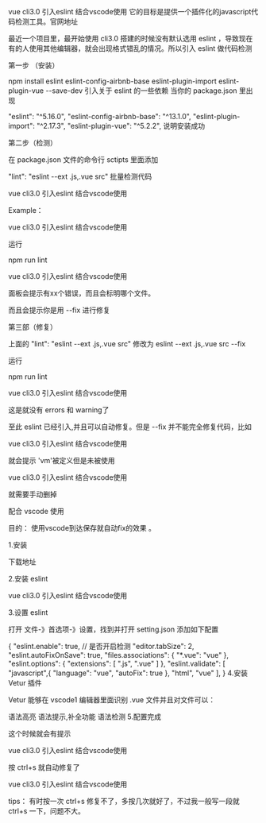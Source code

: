 vue cli3.0 引入eslint 结合vscode使用
它的目标是提供一个插件化的javascript代码检测工具。官网地址

最近一个项目里，最开始使用 cli3.0 搭建的时候没有默认选用 eslint ，导致现在有的人使用其他编辑器，就会出现格式错乱的情况。所以引入 eslint 做代码检测

第一步 （安装）

npm install eslint eslint-config-airbnb-base eslint-plugin-import eslint-plugin-vue --save-dev 引入关于 eslint 的一些依赖 当你的 package.json 里出现

"eslint": "^5.16.0",
"eslint-config-airbnb-base": "^13.1.0",
"eslint-plugin-import": "^2.17.3",
"eslint-plugin-vue": "^5.2.2",
说明安装成功

第二步（检测）

在 package.json 文件的命令行 sctipts 里面添加

"lint": "eslint --ext .js,.vue src" 批量检测代码

vue cli3.0 引入eslint 结合vscode使用

Example：

vue cli3.0 引入eslint 结合vscode使用

运行

npm run lint

vue cli3.0 引入eslint 结合vscode使用

面板会提示有xx个错误，而且会标明哪个文件。

而且会提示你是用 --fix 进行修复

第三部（修复）

上面的 "lint": "eslint --ext .js,.vue src" 修改为 eslint --ext .js,.vue src --fix

运行

npm run lint

vue cli3.0 引入eslint 结合vscode使用

这是就没有 errors 和 warning了

至此 eslint 已经引入,并且可以自动修复。但是 --fix 并不能完全修复代码，比如

vue cli3.0 引入eslint 结合vscode使用

就会提示 'vm'被定义但是未被使用

vue cli3.0 引入eslint 结合vscode使用

就需要手动删掉

配合 vscode 使用

目的： 使用vscode到达保存就自动fix的效果 。

1.安装

下载地址

2.安装 eslint

vue cli3.0 引入eslint 结合vscode使用

3.设置 eslint

打开 文件-》首选项-》设置，找到并打开 setting.json 添加如下配置

{
 "eslint.enable": true, // 是否开启检测
 "editor.tabSize": 2,
 "eslint.autoFixOnSave": true,
 "files.associations": {
 "*.vue": "vue"
 },
 "eslint.options": {
 "extensions": [
  ".js",
  ".vue"
 ]
 },
 "eslint.validate": [
 "javascript",{
  "language": "vue",
  "autoFix": true
 },
 "html",
 "vue"
 ],
}
4.安装 Vetur 插件

Vetur 能够在 vscode1 编辑器里面识别 .vue 文件并且对文件可以：

语法高亮
语法提示,补全功能
语法检测
5.配置完成

这个时候就会有提示

vue cli3.0 引入eslint 结合vscode使用

按 ctrl+s 就自动修复了

vue cli3.0 引入eslint 结合vscode使用

tips： 有时按一次 ctrl+s 修复不了，多按几次就好了，不过我一般写一段就 ctrl+s 一下，问题不大。

